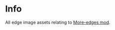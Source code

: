 # Info

All edge image assets relating to [More-edges mod](https://github.com/hackedpassword/More-edges).
